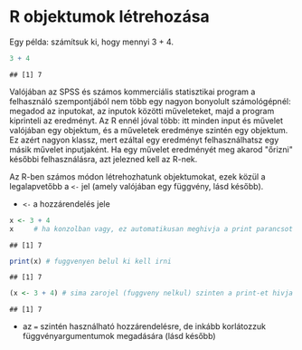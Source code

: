 # R objektumok létrehozása

Egy példa: számítsuk ki, hogy mennyi 3 + 4.

```r
3 + 4
```

```
## [1] 7
```

Valójában az SPSS és számos kommerciális statisztikai program a felhasználó
szempontjából nem több egy nagyon bonyolult számológépnél: megadod az inputokat,
az inputok közötti műveleteket, majd a program kiprinteli az eredményt. Az R ennél 
jóval több: itt minden input és művelet valójában egy objektum, és a műveletek eredménye szintén egy objektum. Ez azért nagyon klassz, mert ezáltal egy eredményt
felhasználhatsz egy másik művelet inputjaként. Ha egy művelet eredményét meg akarod
"őrizni" későbbi felhasználásra, azt jelezned kell az R-nek. 

Az R-ben számos módon létrehozhatunk objektumokat, ezek közül a legalapvetőbb
a `<-` jel (amely valójában egy függvény, lásd később).

- `<-` a hozzárendelés jele

```r
x <- 3 + 4
x     # ha konzolban vagy, ez automatikusan meghivja a print parancsot
```

```
## [1] 7
```

```r
print(x) # fuggvenyen belul ki kell irni
```

```
## [1] 7
```

```r
(x <- 3 + 4) # sima zarojel (fuggveny nelkul) szinten a print-et hivja meg
```

```
## [1] 7
```

- az `=` szintén használható hozzárendelésre, de inkább korlátozzuk függvényargumentumok megadására (lásd később)
